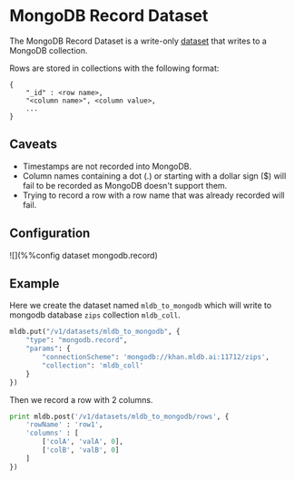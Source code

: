 # MongoDB Record Dataset

The MongoDB Record Dataset is a write-only
[dataset](/doc/builtin/datasets/Datasets.md) that writes to a MongoDB
collection.

Rows are stored in collections with the following format:

```
{
    "_id" : <row name>,
    "<column name>", <column value>,
    ...
}
```

## Caveats
* Timestamps are not recorded into MongoDB.
* Column names containing a dot (.) or starting with a dollar sign ($) will
  fail to be recorded as MongoDB doesn't support them.
* Trying to record a row with a row name that was already recorded will fail.

## Configuration

![](%%config dataset mongodb.record)

## Example

Here we create the dataset named `mldb_to_mongodb` which will write to mongodb
database `zips` collection `mldb_coll`.

```python
mldb.put("/v1/datasets/mldb_to_mongodb", {
    "type": "mongodb.record",
    "params": {
        "connectionScheme": 'mongodb://khan.mldb.ai:11712/zips',
        "collection": 'mldb_coll'
    }
})

```

Then we record a row with 2 columns.

```python
print mldb.post('/v1/datasets/mldb_to_mongodb/rows', {
    'rowName' : 'row1',
    'columns' : [
        ['colA', 'valA', 0],
        ['colB', 'valB', 0]
    ]
})
```
